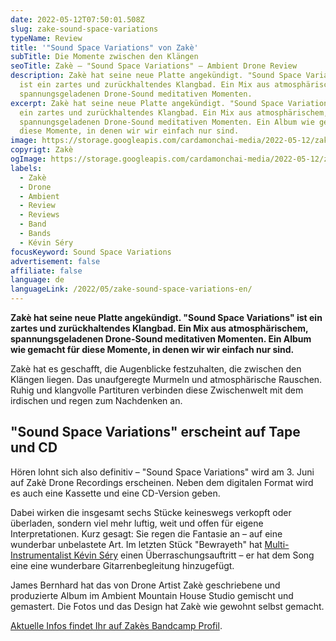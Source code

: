```yaml
---
date: 2022-05-12T07:50:01.508Z
slug: zake-sound-space-variations
typeName: Review
title: '"Sound Space Variations" von Zakè'
subTitle: Die Momente zwischen den Klängen
seoTitle: Zakè – "Sound Space Variations" – Ambient Drone Review
description: Zakè hat seine neue Platte angekündigt. "Sound Space Variations"
  ist ein zartes und zurückhaltendes Klangbad. Ein Mix aus atmosphärischem,
  spannungsgeladenen Drone-Sound meditativen Momenten.
excerpt: Zakè hat seine neue Platte angekündigt. "Sound Space Variations" ist
  ein zartes und zurückhaltendes Klangbad. Ein Mix aus atmosphärischem,
  spannungsgeladenen Drone-Sound meditativen Momenten. Ein Album wie gemacht für
  diese Momente, in denen wir wir einfach nur sind.
image: https://storage.googleapis.com/cardamonchai-media/2022-05-12/zake-sound-space-variations-jpg-imagine-181818_929292_1024_768/640.webp
copyrigt: Zakè
ogImage: https://storage.googleapis.com/cardamonchai-media/2022-05-12/zake-sound-space-variations-fb-jpg-imagine-181818_6b6b6b_1200_628/640.webp
labels:
  - Zakè
  - Drone
  - Ambient
  - Review
  - Reviews
  - Band
  - Bands
  - Kévin Séry
focusKeyword: Sound Space Variations
advertisement: false
affiliate: false
language: de
languageLink: /2022/05/zake-sound-space-variations-en/
---
```

**Zakè hat seine neue Platte angekündigt. "Sound Space Variations" ist ein zartes und zurückhaltendes Klangbad. Ein Mix aus atmosphärischem, spannungsgeladenen Drone-Sound meditativen Momenten. Ein Album wie gemacht für diese Momente, in denen wir wir einfach nur sind.**

Zakè hat es geschafft, die Augenblicke festzuhalten, die zwischen den Klängen liegen. Das unaufgeregte Murmeln und atmosphärische Rauschen. Ruhig und klangvolle Partituren verbinden diese Zwischenwelt mit dem irdischen und regen zum Nachdenken an.

## "Sound Space Variations" erscheint auf Tape und CD

Hören lohnt sich also definitiv – "Sound Space Variations" wird am 3. Juni auf Zakè Drone Recordings erscheinen. Neben dem digitalen Format wird es auch eine Kassette und eine CD-Version geben.

Dabei wirken die insgesamt sechs Stücke keineswegs verkopft oder überladen, sondern viel mehr luftig, weit und offen für eigene Interpretationen. Kurz gesagt: Sie regen die Fantasie an – auf eine wunderbar unbelastete Art. Im letzten Stück "Bewrayeth" hat [Multi-Instrumentalist Kévin Séry](/2020/04/from-overseas-interview/) einen Überraschungsauftritt – er hat dem Song eine eine wunderbare Gitarrenbegleitung hinzugefügt.

James Bernhard hat das von Drone Artist Zakè geschriebene und produzierte Album im Ambient Mountain House Studio gemischt und gemastert. Die Fotos und das Design hat Zakè wie gewohnt selbst gemacht.

[Aktuelle Infos findet Ihr auf Zakès Bandcamp Profil](https://zakedrone.bandcamp.com/).
